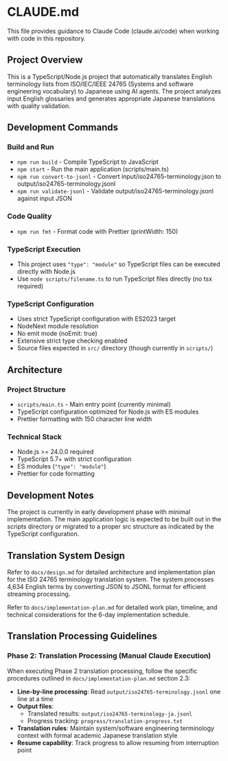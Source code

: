 # CLAUDE.md

This file provides guidance to Claude Code (claude.ai/code) when working with code in this repository.

## Project Overview

This is a TypeScript/Node.js project that automatically translates English terminology lists from ISO/IEC/IEEE 24765 (Systems and software engineering vocabulary) to Japanese using AI agents. The project analyzes input English glossaries and generates appropriate Japanese translations with quality validation.

## Development Commands

### Build and Run

- `npm run build` - Compile TypeScript to JavaScript
- `npm start` - Run the main application (scripts/main.ts)
- `npm run convert-to-jsonl` - Convert input/iso24765-terminology.json to output/iso24765-terminology.jsonl
- `npm run validate-jsonl` - Validate output/iso24765-terminology.jsonl against input JSON

### Code Quality

- `npm run fmt` - Format code with Prettier (printWidth: 150)

### TypeScript Execution

- This project uses `"type": "module"` so TypeScript files can be executed directly with Node.js
- Use `node scripts/filename.ts` to run TypeScript files directly (no tsx required)

### TypeScript Configuration

- Uses strict TypeScript configuration with ES2023 target
- NodeNext module resolution
- No emit mode (noEmit: true)
- Extensive strict type checking enabled
- Source files expected in `src/` directory (though currently in `scripts/`)

## Architecture

### Project Structure

- `scripts/main.ts` - Main entry point (currently minimal)
- TypeScript configuration optimized for Node.js with ES modules
- Prettier formatting with 150 character line width

### Technical Stack

- Node.js >= 24.0.0 required
- TypeScript 5.7+ with strict configuration
- ES modules (`"type": "module"`)
- Prettier for code formatting

## Development Notes

The project is currently in early development phase with minimal implementation. The main application logic is expected to be built out in the scripts directory or migrated to a proper src structure as indicated by the TypeScript configuration.

## Translation System Design

Refer to `docs/design.md` for detailed architecture and implementation plan for the ISO 24765 terminology translation system. The system processes 4,634 English terms by converting JSON to JSONL format for efficient streaming processing.

Refer to `docs/implementation-plan.md` for detailed work plan, timeline, and technical considerations for the 6-day implementation schedule.

## Translation Processing Guidelines

### Phase 2: Translation Processing (Manual Claude Execution)

When executing Phase 2 translation processing, follow the specific procedures outlined in `docs/implementation-plan.md` section 2.3:

- **Line-by-line processing**: Read `output/iso24765-terminology.jsonl` one line at a time
- **Output files**:
  - Translated results: `output/iso24765-terminology-ja.jsonl`
  - Progress tracking: `progress/translation-progress.txt`
- **Translation rules**: Maintain system/software engineering terminology context with formal academic Japanese translation style
- **Resume capability**: Track progress to allow resuming from interruption point
